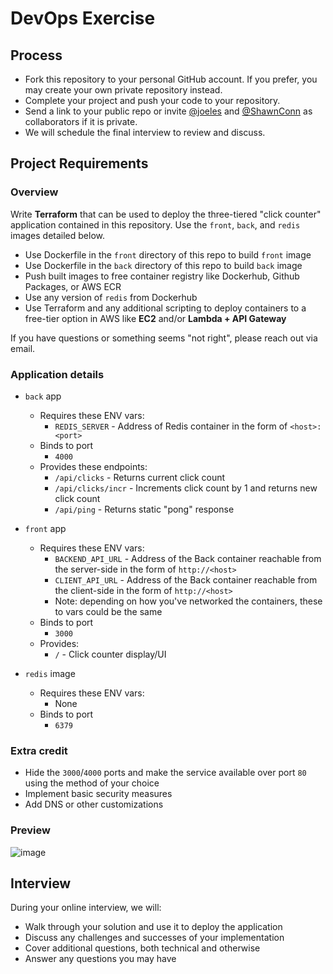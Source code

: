 # DevOps Exercise

## Process

- Fork this repository to your personal GitHub account. If you prefer, you may create your own private repository instead.
- Complete your project and push your code to your repository.
- Send a link to your public repo or invite [@joeles](https://github.com/joeles) and [@ShawnConn](https://github.com/ShawnConn) as collaborators if it is private.
- We will schedule the final interview to review and discuss.

## Project Requirements

### Overview

Write **Terraform** that can be used to deploy the three-tiered "click counter" application contained in this repository. Use the `front`, `back`, and `redis` images detailed below.

- Use Dockerfile in the `front` directory of this repo to build `front` image
- Use Dockerfile in the `back` directory of this repo to build `back` image
- Push built images to free container registry like Dockerhub, Github Packages, or AWS ECR
- Use any version of `redis` from Dockerhub
- Use Terraform and any additional scripting to deploy containers to a free-tier option in AWS like **EC2** and/or **Lambda + API Gateway**

If you have questions or something seems "not right", please reach out via email.

### Application details

- `back` app
    - Requires these ENV vars:
        - `REDIS_SERVER` - Address of Redis container in the form of `<host>:<port>`
    - Binds to port
        - `4000`
    - Provides these endpoints:
        - `/api/clicks` - Returns current click count
        - `/api/clicks/incr` - Increments click count by 1 and returns new click count
        - `/api/ping` - Returns static "pong" response
- `front` app
    - Requires these ENV vars:
        - `BACKEND_API_URL` - Address of the Back container reachable from the server-side in the form of `http://<host>`
        - `CLIENT_API_URL` -  Address of the Back container reachable from the client-side in the form of `http://<host>`
        - Note: depending on how you've networked the containers, these to vars could be the same
    - Binds to port
        -  `3000`
    - Provides:
        - `/`  - Click counter display/UI

- `redis` image
    - Requires these ENV vars:
        - None
    - Binds to port 
        - `6379`

### Extra credit

- Hide the `3000`/`4000` ports and make the service available over port `80` using the method of your choice
- Implement basic security measures
- Add DNS or other customizations

### Preview 
![image](https://user-images.githubusercontent.com/68586/162465910-892c2e8d-be41-4852-87c7-9ead1ca2e966.png)

## Interview

During your online interview, we will:

- Walk through your solution and use it to deploy the application
- Discuss any challenges and successes of your implementation
- Cover additional questions, both technical and otherwise
- Answer any questions you may have

